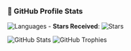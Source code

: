 ### 🚀 GitHub Profile Stats

![Languages](https://github-readme-stats.vercel.app/api/top-langs/?username=rattedccsoftwares&layout=compact&theme=dracula) - **Stars Received**: ![Stars](https://img.shields.io/github/stars/rattedccsoftwares?style=for-the-badge&color=yellow) 



![GitHub Stats](https://github-readme-stats.vercel.app/api?username=rattedccsoftwares&show_icons=true&theme=dracula) ![GitHub Trophies](https://github-profile-trophy.vercel.app/?username=rattedccsoftwares&theme=dracula&no-bg=true)

